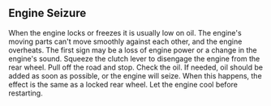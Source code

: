 ## Engine Seizure
When the engine locks or freezes it is usually low on oil. The engine's moving parts can't move smoothly against each other, and the engine overheats. The first sign may be a loss of engine power or a change in the engine's sound. Squeeze the clutch lever to disengage the engine from the rear wheel. Pull off the road and stop. Check the oil. If needed, oil should be added as soon as possible, or the engine will seize. When this happens, the effect is the same as a locked rear wheel. Let the engine cool before restarting.